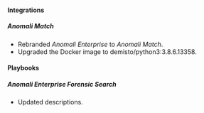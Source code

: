 #### Integrations
##### Anomali Match
- Rebranded *Anomali Enterprise* to *Anomali Match*.
- Upgraded the Docker image to demisto/python3:3.8.6.13358.

#### Playbooks
##### Anomali Enterprise Forensic Search
- Updated descriptions.